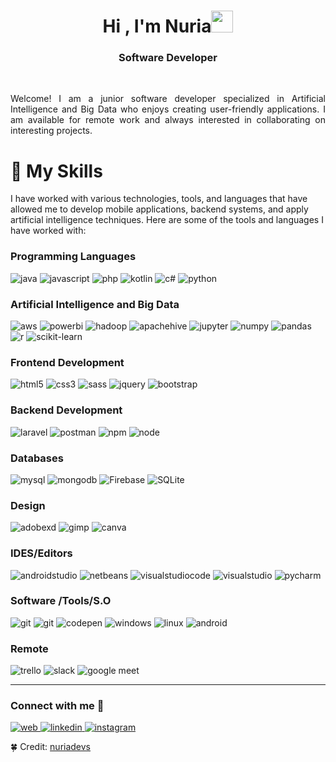 <h1 align="center">Hi , I'm Nuria<img src="https://media.giphy.com/media/hvRJCLFzcasrR4ia7z/giphy.gif" width="35"></h1>
<h3 align="center"> Software Developer</h3>
<br>
<p style="text-align:justify;">Welcome! I am a junior software developer specialized in Artificial Intelligence and Big Data who enjoys creating user-friendly applications. 
I am available for remote work and always interested in collaborating on interesting projects.</p>

<h1 align="left">🎯️ My Skills
</h1>

<p>  I have worked with various technologies, tools, and languages that have allowed me to develop mobile applications, backend systems, and apply artificial intelligence techniques. Here are some of the tools and languages I have worked with:</p>

<h3 align="left"> Programming Languages</h3>

<p align="left"> 
<img src="https://img.shields.io/badge/Java-FF2D00?style=for-the-badge&logo=openjdk&logoColor=white" alt="java"/> 

<img src="https://img.shields.io/badge/javascript-%23323330.svg?style=for-the-badge&logo=javascript&logoColor=%23F7DF1E" alt="javascript"/> 

<img src="https://img.shields.io/badge/php-%23777BB4.svg?style=for-the-badge&logo=php&logoColor=white" alt="php"/> 

<img src="https://img.shields.io/badge/kotlin-%230095D5.svg?style=for-the-badge&logo=kotlin&logoColor=white" alt="kotlin"/> 

<img src="https://img.shields.io/badge/c%23-%23239120.svg?style=for-the-badge&logo=c-sharp&logoColor=white" alt="c#"/> 

<img src="https://img.shields.io/badge/python-%2314354C.svg?style=for-the-badge&logo=python&logoColor=white" alt="python"/> 

</p>

<h3 align="left">Artificial Intelligence and Big Data</h3>

<p align="left"> 

<img src="https://img.shields.io/badge/AWS-%23FF9900.svg?style=for-the-badge&logo=amazon-aws&logoColor=white" alt="aws"/> 

<img src="https://img.shields.io/badge/power_bi-F2C811?style=for-the-badge&logo=powerbi&logoColor=black" alt="powerbi"/> 

<img src="https://img.shields.io/badge/Apache%20Hadoop-66CCFF?style=for-the-badge&logo=apachehadoop&logoColor=black" alt="hadoop"/> 

<img src="https://img.shields.io/badge/Apache%20Hive-FDEE21?style=for-the-badge&logo=apachehive&logoColor=black" alt="apachehive"/> 

<img src="https://img.shields.io/badge/Jupyter-FFA500?style=for-the-badge&labelColor=FFFFFF&logo=jupyter" alt="jupyter"/> 

<img src="https://img.shields.io/badge/-NumPy-013243?style=flat&logo=numpy&logoColor=white" alt="numpy"/> 

<img src="https://img.shields.io/badge/pandas-%23150458.svg?style=for-the-badge&logo=pandas&logoColor=white" alt="pandas"/> 

<img src="https://img.shields.io/badge/r-%23276DC3.svg?style=for-the-badge&logo=r&logoColor=white" alt="r"/> 

<img src="https://img.shields.io/badge/scikit--learn-%23F7931E.svg?style=for-the-badge&logo=scikit-learn&logoColor=white" alt="scikit-learn"/> 

</p>

<h3 align="left">Frontend Development</h3>

<p align="left"> 

<img src="https://img.shields.io/badge/html5-%23E34F26.svg?style=for-the-badge&logo=html5&logoColor=white" alt="html5"/> 

<img src="https://img.shields.io/badge/css3-%231572B6.svg?style=for-the-badge&logo=css3&logoColor=white" alt="css3"/> 

<img src="https://img.shields.io/badge/SASS-hotpink.svg?style=for-the-badge&logo=SASS&logoColor=white" alt="sass"/> 

<img src="https://img.shields.io/badge/jquery-%230769AD.svg?style=for-the-badge&logo=jquery&logoColor=white" alt="jquery"/> 

<img src="https://img.shields.io/badge/bootstrap-%23563D7C.svg?style=for-the-badge&logo=bootstrap&logoColor=white" alt="bootstrap"/> 

</p>

<h3 align="left">Backend Development</h3>

<p align="left"> 

<img src="https://img.shields.io/badge/laravel-%23323330.svg?style=for-the-badge&logo=laravel&logoColor=%FF0000" alt="laravel"/> 

<img src="https://img.shields.io/badge/postman-%23323330.svg?style=for-the-badge&logo=postman&logoColor=%FF0000" alt="postman"/> 

<img src="https://img.shields.io/badge/NPM-%23CB3837.svg?style=for-the-badge&logo=npm&logoColor=white" alt="npm"/> 

<img src="https://img.shields.io/badge/node.js-6DA55F?style=for-the-badge&logo=node.js&logoColor=white" alt="node"/> 

</p>

<h3 align="left">Databases</h3>

<p align="left"> 

<img src="https://img.shields.io/badge/mysql-%2300f.svg?style=for-the-badge&logo=mysql&logoColor=white" alt="mysql"/> 

<img src="https://img.shields.io/badge/MongoDB-%234ea94b.svg?style=for-the-badge&logo=mongodb&logoColor=white" alt="mongodb"/> 

<img alt="Firebase" src="https://img.shields.io/badge/Firebase-%23316192.svg?style=for-the-badge&logo=firebase&logoColor=white">

<img alt="SQLite" src="https://img.shields.io/badge/sqlite-%2307405e.svg?style=for-the-badge&logo=sqlite&logoColor=white"/>

</p>


<h3 align="left">Design</h3>

<p align="left"> 

<img src="https://img.shields.io/badge/Adobe%20XD-470137?style=for-the-badge&logo=Adobe%20XD&logoColor=#FF61F6" alt="adobexd"/> 

<img src="https://img.shields.io/badge/photoshop-023e8a?style=for-the-badge&logo=adobephotoshop&logoColor=FFFFFF" alt="gimp"/> 

<img src="https://img.shields.io/badge/Canva-%2300C4CC.svg?style=for-the-badge&logo=Canva&logoColor=white" alt="canva"/> 

</p>


<h3 align="left">IDES/Editors</h3>

<p align="left"> 

<img src="https://img.shields.io/badge/Android%20Studio-3DDC84.svg?style=for-the-badge&logo=android-studio&logoColor=white" alt="androidstudio"/> 

<img src="https://img.shields.io/badge/NetBeansIDE-1B6AC6.svg?style=for-the-badge&logo=apache-netbeans-ide&logoColor=white" alt="netbeans"/> 

<img src="https://img.shields.io/badge/Visual%20Studio%20Code-0078d7.svg?style=for-the-badge&logo=visual-studio-code&logoColor=white" alt="visualstudiocode"/> 

<img src="https://img.shields.io/badge/Visual%20Studio-5C2D91.svg?style=for-the-badge&logo=visual-studio&logoColor=white" alt="visualstudio"/> 

<img src="https://img.shields.io/badge/PyCharm-000000.svg?style=for-the-badge&logo=pycharm&logoColor=white" alt="pycharm"/> 

</p>


<h3 align="left">Software /Tools/S.O</h3>

<p align="left"> 

<img src="https://img.shields.io/badge/git-%23F05033.svg?style=for-the-badge&logo=git&logoColor=white" alt="git"/> 

<img src="https://img.shields.io/badge/sourcetree-0078D6.svg?style=for-the-badge&logo=sourcetree&logoColor=white" alt="git"/> 

<img src="https://img.shields.io/badge/Github-000000?style=for-the-badge&logo=github&logoColor=white" alt="codepen"/> 

<img src="https://img.shields.io/badge/Windows-0078D6?style=for-the-badge&logo=windows&logoColor=white" alt="windows"/> 

<img src="https://img.shields.io/badge/Linux-FCC624?style=for-the-badge&logo=linux&logoColor=black" alt="linux"/> 

<img src="https://img.shields.io/badge/Android-3DDC84?style=for-the-badge&logo=android&logoColor=white" alt="android"/> 

</p>

<h3 align="left">Remote</h3>

<p align="left"> 

<img src="https://img.shields.io/badge/Trello-%23026AA7.svg?style=for-the-badge&logo=Trello&logoColor=white" alt="trello"/> 

<img src="https://img.shields.io/badge/Slack-4A154B?style=for-the-badge&logo=slack&logoColor=white" alt="slack"/> 

<img src="https://img.shields.io/badge/Google%20Meet-00897B?style=for-the-badge&logo=google-meet&logoColor=white" alt="google meet"/> 



</p>
</p>
<hr/>
<h3 align="left">Connect with me 🤝</h3>

<p align="left"> 

<a href="https://nuriavazquez.dev/" target="_blank">
<img src="https://img.shields.io/badge/Website-4285F4.svg?style=for-the-badge&logo=Google-Chrome&logoColor=white" alt="web"/> 
</a>


<a href="https://linkedin.com/in/nuriavazquezflores" target="_blank">
<img src="https://img.shields.io/badge/linkedin-%230077B5.svg?style=for-the-badge&logo=linkedin&logoColor=white" alt="linkedin"/> 
</a>

<a href="https://instagram.com/nuriadevs" target="_blank">
<img src="https://img.shields.io/badge/Instagram-%23E4405F.svg?style=for-the-badge&logo=Instagram&logoColor=white" alt="instagram"/> 
</a>




🍀 Credit: [nuriadevs](https://github.com/nuriadevs)
